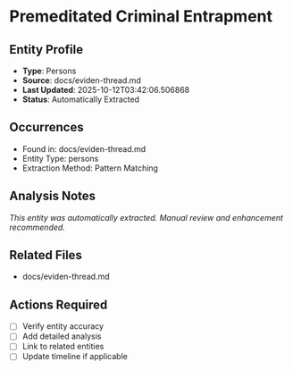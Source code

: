# Premeditated Criminal Entrapment

## Entity Profile
- **Type**: Persons
- **Source**: docs/eviden-thread.md
- **Last Updated**: 2025-10-12T03:42:06.506868
- **Status**: Automatically Extracted

## Occurrences
- Found in: docs/eviden-thread.md
- Entity Type: persons
- Extraction Method: Pattern Matching

## Analysis Notes
*This entity was automatically extracted. Manual review and enhancement recommended.*

## Related Files
- docs/eviden-thread.md

## Actions Required
- [ ] Verify entity accuracy
- [ ] Add detailed analysis
- [ ] Link to related entities
- [ ] Update timeline if applicable
